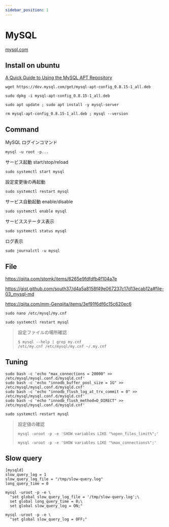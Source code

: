 ```yaml
---
sidebar_position: 1
---
```


# MySQL

[mysql.com](https://www.mysql.com/jp/)

## Install on ubuntu

[A Quick Guide to Using the MySQL APT Repository](https://dev.mysql.com/doc/mysql-apt-repo-quick-guide/en/)

```
wget https://dev.mysql.com/get/mysql-apt-config_0.8.15-1_all.deb
```
```
sudo dpkg -i mysql-apt-config_0.8.15-1_all.deb
```
```
sudo apt update ; sudo apt install -y mysql-server
```
```
rm mysql-apt-config_0.8.15-1_all.deb ; mysql --version
```

## Command

MySQL ログインコマンド

```
mysql -u root -p...
```

サービス起動 start/stop/reload

```
sudo systemctl start mysql
```

設定変更後の再起動

```
sudo systemctl restart mysql
```

サービス自動起動 enable/disable

```
sudo systemctl enable mysql
```

サービスステータス表示

```
sudo systemctl status mysql
```

ログ表示

```
sudo journalctl -u mysql
```

## File

<https://qiita.com/stomk/items/6265e9fdfdfb4f104a7e>

<https://gist.github.com/south37/d4a5a8158f49e067237c17d13ecab12a#file-03_mysql-md>

<https://qiita.com/mm-Genqiita/items/3ef91f6df6c15c620ec6>

```
sudo nano /etc/mysql/my.cnf
```
```
sudo systemctl restart mysql
```

> 設定ファイルの場所確認
> ```
> $ mysql --help | grep my.cnf
> /etc/my.cnf /etc/mysql/my.cnf ~/.my.cnf
> ```

## Tuning

```
sudo bash -c 'echo "max_connections = 20000" >> /etc/mysql/mysql.conf.d/mysqld.cnf'
sudo bash -c 'echo "innodb_buffer_pool_size = 1G" >> /etc/mysql/mysql.conf.d/mysqld.cnf'
sudo bash -c 'echo "innodb_flush_log_at_trx_commit = 0" >> /etc/mysql/mysql.conf.d/mysqld.cnf'
sudo bash -c 'echo "innodb_flush_method=O_DIRECT" >> /etc/mysql/mysql.conf.d/mysqld.cnf'
```
```
sudo systemctl restart mysql
```

> 設定値の確認
> ```
> mysql -uroot -p -e 'SHOW variables LIKE "%open_files_limit%";'
> ```
> ```
> mysql -uroot -p -e 'SHOW variables LIKE "%max_connections%";'
> ```

## Slow query

```
[mysqld]
slow_query_log = 1
slow_query_log_file = "/tmp/slow-query.log"
long_query_time = 0
```

```
mysql -uroot -p -e \
  "set global slow_query_log_file = '/tmp/slow-query.log';\
  set global long_query_time = 0;\
  set global slow_query_log = ON;"

mysql -uroot -p -e \
  "set global slow_query_log = OFF;"
```
